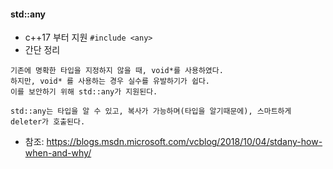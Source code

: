 #### std::any
* c++17 부터 지원 ```#include <any>```
* 간단 정리
```
기존에 명확한 타입을 지정하지 않을 때, void*를 사용하였다.
하지만, void* 를 사용하는 경우 실수를 유발하기가 쉽다.
이를 보안하기 위해 std::any가 지원된다.

std::any는 타입을 알 수 있고, 복사가 가능하며(타입을 알기때문에), 스마트하게 deleter가 호출된다.
```

* 참조: https://blogs.msdn.microsoft.com/vcblog/2018/10/04/stdany-how-when-and-why/
